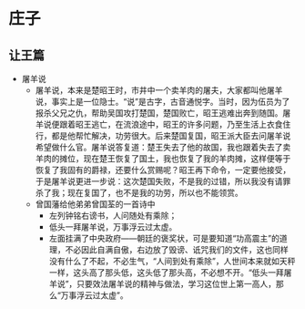 # 庄子

## 让王篇

* 屠羊说
    - 屠羊说，本来是楚昭王时，市井中一个卖羊肉的屠夫，大家都叫他屠羊说，事实上是一位隐士。“说”是古字，古音通悦字。当时，因为伍员为了报杀父兄之仇，帮助吴国攻打楚国，楚国败亡，昭王逃难出奔到随国。屠羊说便跟着昭王逃亡，在流浪途中，昭王的许多问题，乃至生活上衣食住行，都是他帮忙解决，功劳很大。后来楚国复国，昭王派大臣去问屠羊说希望做什么官。屠羊说答复道：楚王失去了他的故国，我也跟着失去了卖羊肉的摊位，现在楚王恢复了国土，我也恢复了我的羊肉摊，这样便等于恢复了我固有的爵禄，还要什么赏赐呢？昭王再下命令，一定要他接受，于是屠羊说更进一步说：这次楚国失败，不是我的过错，所以我没有请罪杀了我；现在复国了，也不是我的功劳，所以也不能领赏。
    - 曾国藩给他弟弟曾国荃的一首诗中
        + 左列钟铭右谤书，人问随处有乘除； 
        + 低头一拜屠羊说，万事浮云过太虚。 
        + 左面挂满了中央政府——朝廷的褒奖状，可是要知道“功高震主”的道理，不必因此自满自傲，右边放了毁谤、诋咒我们的文件，这也同样没有什么了不起，不必生气，“人间到处有乘除”，人世间本来就如天秤一样，这头高了那头低，这头低了那头高，不必想不开。“低头一拜屠羊说”，只要效法屠羊说的精神与做法，学习这位世上第一高人，那么“万事浮云过太虚”。

